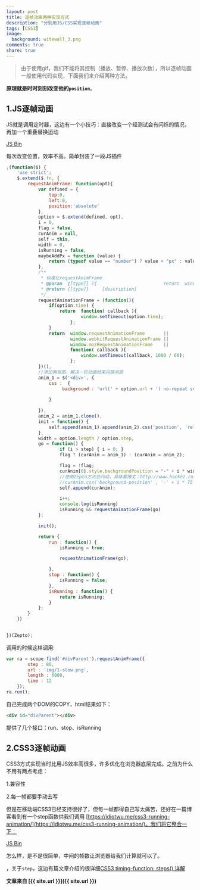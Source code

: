 ```yaml
---
layout: post
title: 逐帧动画两种实现方式
description: "分别用JS/CSS实现逐帧动画"
tags: [CSS3]
image:
  background: witewall_3.png
comments: true
share: true
---
```


>由于使用gif，我们不能将其控制（播放、暂停、播放次数），所以逐帧动画一般使用代码实现，下面我们来介绍两种方法。

**原理就是时时刻刻改变他的`position`**。

<!--more-->

## 1.JS逐帧动画

JS就是调用定时器，这边有一个小技巧：直接改变一个经测试会有闪烁的情况，再加一个重叠替换运动

<a class="jsbin-embed" href="http://jsbin.com/milopu/1/embed?html,css,js,output">JS Bin</a><script src="http://static.jsbin.com/js/embed.js"></script>


每次改变位置，效率不高。简单封装了一段JS插件

```js
;(function($) {
    'use strict';
    $.extend($.fn, {
        requestAnimFrame: function(opt){
            var defined = {
                top:0,
                left:0,
                position:'absolute'
            },
            option = $.extend(defined, opt),
            i = 0,
            flag = false,
            curAnim = null,
            self = this,
            width = 0,
            isRunning = false,
            maybeAddPx = function (value) {
                return (typeof value == "number") ? value + "px" : value;
            },
            /**
             * 标准化requestAnimFrame
             * @param  {[type]} ){                         return  window.requestAnimationFrame       ||                    window.webkitRequestAnimationFrame ||                    window.mozRequestAnimationFrame    ||                    function( callback ){                    window.setTimeout(callback, 1000 / 60);                    };        })( [description]
             * @return {[type]}     [description]
             */
            requestAnimationFrame = (function(){
                if(option.time) {
                    return  function( callback ){
                            window.setTimeout(option.time);
                        };
                }
                return  window.requestAnimationFrame       ||
                        window.webkitRequestAnimationFrame ||
                        window.mozRequestAnimationFrame    ||
                        function( callback ){
                            window.setTimeout(callback, 1000 / 60);
                        };
            })(),
            //添加两张图，解决一轮动画结束闪屏问题
            anim_1 = $('<div>', {
                css :  {
                     background : 'url(' + option.url + ') no-repeat scroll 0px 0px transparent'
                     
                }

            }),
            anim_2 = anim_1.clone(),
            init = function() {
                self.append(anim_1).append(anim_2).css('position', 'relative');
            },
            width = option.length / option.step,
            go = function() {
                    if (i > step) { i = 0; }
                    flag ? (curAnim = anim_1) : (curAnim = anim_2);

                    flag = !flag;
                    curAnim[0].style.backgroundPosition = "-" + i * width + "px 0px";
                    //使用Zepto方法会闪动，具体看博文：http://www.hacke2.cn/anmi-strange-problem/
                    //curAnim.css('background-position' , '-' + i * 75 + 'px 0px')
                    self.append(curAnim);

                    i++;
                    console.log(isRunning)
                    isRunning && requestAnimationFrame(go)      
            };

            init();

            return {
                run : function() {
                    isRunning = true;

                    requestAnimationFrame(go);

                },
                stop : function() {
                    isRunning = false;
                },
                isRunning : function() {
                    return isRunning;
                }
            };
        }
    })

        
})(Zepto);
```

调用的时候这样调用:

```js
var ra = scope.find('#divParent').requestAnimFrame({
        step : 80,
        url : 'img/1-slow.png',
        length : 6000,
        time : 12
    });
ra.run();
```

自己完成两个DOM的COPY，html结果如下：

```html
<div id="divParent"></div>
```

提供了几个接口：run、stop、isRunning

## 2.CSS3逐帧动画

CSS3方式实现当时比用JS效率高很多，许多优化在浏览器底层完成。之前为什么不用有两点考虑：

1.兼容性

2.每一帧都要手动去写

但是在移动端CSS3已经支持很好了，但每一帧都得自己写太痛苦，还好在一篇博客看到有一个step函数供我们调用 [https://idiotwu.me/css3-running-animation/](https://idiotwu.me/css3-running-animation/)。我们将它整合一下：

<a class="jsbin-embed" href="http://jsbin.com/qejavi/4/embed?html,output">JS Bin</a><script src="http://static.jsbin.com/js/embed.js"></script>

怎么样，是不是很简单，中间的帧数让浏览器给我们计算就可以了。

，关于`step`，这边有篇文章介绍的很详细[CSS3 timing-function: steps() 详解](https://idiotwu.me/understanding-css3-timing-function-steps/)



**文章来自 [{{ site.url }}]({{ site.url }})**